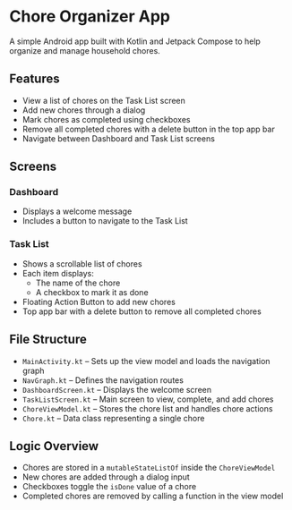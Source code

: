 # Chore Organizer App

A simple Android app built with Kotlin and Jetpack Compose to help organize and manage household chores.

## Features

- View a list of chores on the Task List screen
- Add new chores through a dialog
- Mark chores as completed using checkboxes
- Remove all completed chores with a delete button in the top app bar
- Navigate between Dashboard and Task List screens

## Screens

### Dashboard

- Displays a welcome message
- Includes a button to navigate to the Task List

### Task List

- Shows a scrollable list of chores
- Each item displays:
    - The name of the chore
    - A checkbox to mark it as done
- Floating Action Button to add new chores
- Top app bar with a delete button to remove all completed chores

## File Structure

- `MainActivity.kt` – Sets up the view model and loads the navigation graph
- `NavGraph.kt` – Defines the navigation routes
- `DashboardScreen.kt` – Displays the welcome screen
- `TaskListScreen.kt` – Main screen to view, complete, and add chores
- `ChoreViewModel.kt` – Stores the chore list and handles chore actions
- `Chore.kt` – Data class representing a single chore

## Logic Overview

- Chores are stored in a `mutableStateListOf` inside the `ChoreViewModel`
- New chores are added through a dialog input
- Checkboxes toggle the `isDone` value of a chore
- Completed chores are removed by calling a function in the view model
